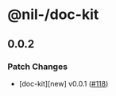 # @nil-/doc-kit

## 0.0.2

### Patch Changes

-   [doc-kit][new] v0.0.1 ([#118](https://github.com/njaldea/mono/pull/118))
